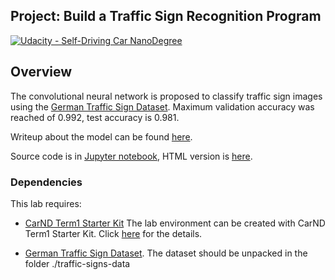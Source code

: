 ## Project: Build a Traffic Sign Recognition Program
[![Udacity - Self-Driving Car NanoDegree](https://s3.amazonaws.com/udacity-sdc/github/shield-carnd.svg)](http://www.udacity.com/drive)

Overview
---
The convolutional neural network is proposed to classify traffic sign images using the [German Traffic Sign Dataset](http://benchmark.ini.rub.de/?section=gtsrb&subsection=dataset). Maximum validation accuracy was reached of 0.992, test accuracy is 0.981.

Writeup about the model can be found [here](./writeup.md).

Source code is in [Jupyter notebook](./Traffic_Sign_Classifier.ipynb), HTML version is [here](./Traffic_Sign_Classifier.html).


### Dependencies
This lab requires:

* [CarND Term1 Starter Kit](https://github.com/udacity/CarND-Term1-Starter-Kit) The lab environment can be created with CarND Term1 Starter Kit. Click [here](https://github.com/udacity/CarND-Term1-Starter-Kit/blob/master/README.md) for the details.

* [German Traffic Sign Dataset](http://benchmark.ini.rub.de/?section=gtsrb&subsection=dataset). The dataset should be unpacked in the folder ./traffic-signs-data
